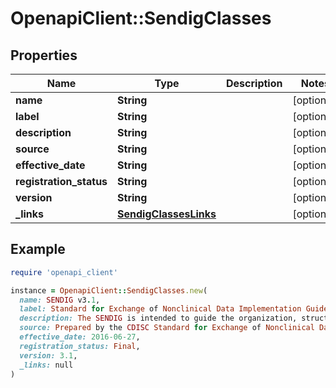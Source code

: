# OpenapiClient::SendigClasses

## Properties

| Name | Type | Description | Notes |
| ---- | ---- | ----------- | ----- |
| **name** | **String** |  | [optional] |
| **label** | **String** |  | [optional] |
| **description** | **String** |  | [optional] |
| **source** | **String** |  | [optional] |
| **effective_date** | **String** |  | [optional] |
| **registration_status** | **String** |  | [optional] |
| **version** | **String** |  | [optional] |
| **_links** | [**SendigClassesLinks**](SendigClassesLinks.md) |  | [optional] |

## Example

```ruby
require 'openapi_client'

instance = OpenapiClient::SendigClasses.new(
  name: SENDIG v3.1,
  label: Standard for Exchange of Nonclinical Data Implementation Guide: Nonclinical Studies Version 3.1 (Final),
  description: The SENDIG is intended to guide the organization, structure, and format of standard nonclinical tabulation datasets for interchange between organizations such as sponsors and CROs, and for submission to regulatory authorities such as the U.S. Food and Drug Administration (FDA).,
  source: Prepared by the CDISC Standard for Exchange of Nonclinical Data Team,
  effective_date: 2016-06-27,
  registration_status: Final,
  version: 3.1,
  _links: null
)
```

